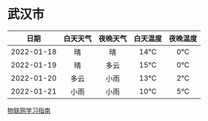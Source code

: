 # 武汉市
|日期|白天天气|夜晚天气|白天温度|夜晚温度|
|:--:|:--:|:--:|:--:|:--:|
|2022-01-18|晴|晴|14℃|0℃|
|2022-01-19|晴|多云|15℃|0℃|
|2022-01-20|多云|小雨|13℃|2℃|
|2022-01-21|小雨|小雨|10℃|5℃|
 
[物联网学习指南](http://doc.lziqi.top/IoT)
